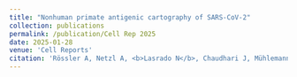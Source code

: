 ```yaml
---
title: "Nonhuman primate antigenic cartography of SARS-CoV-2"
collection: publications
permalink: /publication/Cell Rep 2025
date: 2025-01-28
venue: 'Cell Reports'
citation: 'Rössler A, Netzl A, <b>Lasrado N</b>, Chaudhari J, Mühlemann B, Wilks SH, Kimpel J, Smith DJ, Barouch DH. 2025. Nonhuman primate antigenic cartography of SARS-CoV-2. Cell Rep. <a href="https://www.cell.com/cell-reports/fulltext/S2211-1247(24)01491-8">https://www.cell.com/cell-reports/fulltext/S2211-1247(24)01491-8</a>'
---
```

